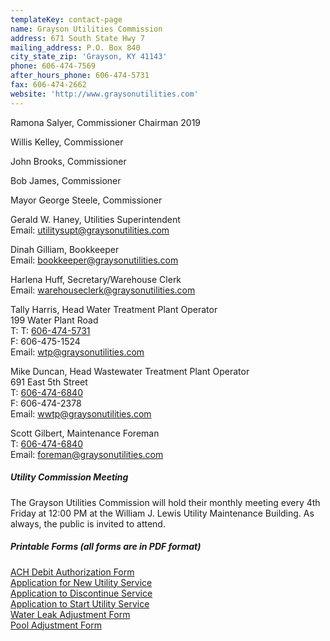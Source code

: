 ```yaml
---
templateKey: contact-page
name: Grayson Utilities Commission
address: 671 South State Hwy 7
mailing_address: P.O. Box 840
city_state_zip: 'Grayson, KY 41143'
phone: 606-474-7569
after_hours_phone: 606-474-5731
fax: 606-474-2662
website: 'http://www.graysonutilities.com'
---
```

Ramona Salyer, Commissioner Chairman 2019

Willis Kelley, Commissioner

John Brooks, Commissioner

Bob James, Commissioner

Mayor George Steele, Commissioner

Gerald W. Haney, Utilities Superintendent\
Email: <a href="mailto:utilitysupt@graysonutilities.com">utilitysupt@graysonutilities.com</a>

Dinah Gilliam, Bookkeeper\
Email: <a href="mailto:bookkeeper@graysonutilities.com">bookkeeper@graysonutilities.com</a>

Harlena Huff, Secretary/Warehouse Clerk\
Email: <a href="mailto:warehouseclerk@graysonutilities.com">warehouseclerk@graysonutilities.com</a>

Tally Harris, Head Water Treatment Plant Operator\
199 Water Plant Road\
T: T: <a href="tel:1-606-474-5731">606-474-5731</a>\
F: 606-475-1524\
Email: <a href="mailto:wtp@graysonutilities.com">wtp@graysonutilities.com</a>

Mike Duncan, Head Wastewater Treatment Plant Operator\
691 East 5th Street\
T: <a href="tel:1-606-474-6840">606-474-6840</a>\
F: 606-474-2378\
Email: <a href="mailto:wwtp@graysonutilities.com">wwtp@graysonutilities.com</a>

Scott Gilbert, Maintenance Foreman\
T: <a href="tel:1-606-474-6840">606-474-6840</a>\
Email: <a href="mailto:foreman@graysonutilities.com">foreman@graysonutilities.com</a>

##### Utility Commission Meeting

The Grayson Utilities Commission will hold their monthly meeting every 4th Friday at 12:00 PM at the William
J. Lewis Utility Maintenance Building. As always, the public is invited to attend.

##### Printable Forms (all forms are in PDF format)

[ACH Debit Authorization Form](http://graysonutilities.com/files/34616354.pdf)\
[Application for New Utility Service](http://graysonutilities.com/files/109616131.pdf)\
[Application to Discontinue Service](http://graysonutilities.com/files/109616123.pdf)\
[Application to Start Utility Service](http://graysonutilities.com/files/128091634.pdf)\
[Water Leak Adjustment Form](http://graysonutilities.com/files/110077951.pdf)\
[Pool Adjustment Form](http://graysonutilities.com/files/110077534.pdf)
